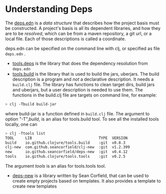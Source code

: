 # Understanding Deps

The <ins>deps.edn</ins> is a *data structure* that describes how the project basis must be constructed. A project's basis is all its dependent libraries, and how they are to be *resolved*, which can be from a maven repository, a git url, or a local file. Each of those descriptions is called a coordinate.

deps.edn can be specified on the command line with clj, or specified as file `deps.edn` . 
- <ins>tools.deps</ins> is the library that does the dependency resolution from `deps.edn`
- <ins>tools.build</ins> is the library that is used to build the jars, uberjars. The build description is a program and *not* a declarative description. It needs a `build.clj` file. The library has functions to clean target dirs, build jars and uberjars, but a user description is needed to use them. The functions in the build.clj file are targets on command line, for example:

```bash
> clj -Tbuild build-jar
```
where build-jar is a function defined in `build.clj` file. The argument to option "-T",*build*, is an alias for tools.build tool. To see all the installed tools locally, one can
```bash
> clj -Ttools list
TOOL     LIB                              TYPE  VERSION
build    io.github.clojure/tools.build    :git  v0.8.3
clj-new  com.github.seancorfield/clj-new  :git  v1.2.399
new      io.github.seancorfield/deps-new  :git  v0.4.12
tools    io.github.clojure/tools.tools    :git  v0.2.5
```
The argument *tools* is an alias for tools.tools tool.

- <ins>deps-new</ins> is a library written by Sean Corfield, that can be used to create empty projects based on templates. It also provides a template to create new templates
